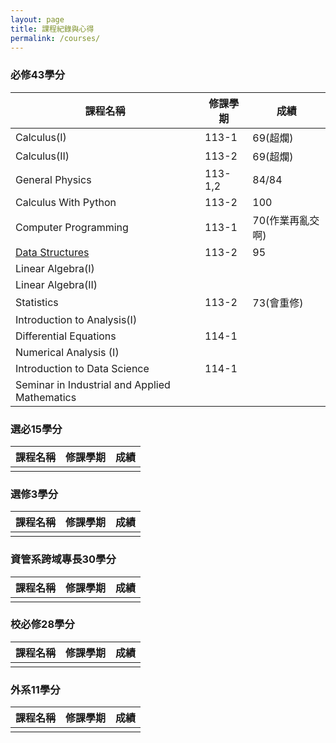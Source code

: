 ```yaml
---
layout: page
title: 課程紀錄與心得
permalink: /courses/
---
```

### 必修43學分

| 課程名稱 | 修課學期 |  成績  |
|----------|----------|----------|
| Calculus(I) | 113-1 | 69(超爛) |
| Calculus(II) | 113-2 | 69(超爛) |
| General Physics | 113-1,2 | 84/84 |  
| Calculus With Python | 113-2 | 100 |
| Computer Programming | 113-1 | 70(作業再亂交啊) |
|  [Data Structures](/courses/data-structures/) | 113-2 | 95 |
| Linear Algebra(I) |  |  |
| Linear Algebra(II) |  |  |
| Statistics | 113-2 | 73(會重修) |
| Introduction to Analysis(I) | | |
| Differential Equations | 114-1 | |
| Numerical Analysis (I) |  |  |
| Introduction to Data Science | 114-1 |  |
| Seminar in Industrial and Applied Mathematics |  |  |

### 選必15學分

| 課程名稱 | 修課學期 |  成績  |
|-------|------|-------|
|  |  |  |

### 選修3學分

| 課程名稱 | 修課學期 |  成績  |
|-------|------|-------|
|  |  |  |

### 資管系跨域專長30學分

| 課程名稱 | 修課學期 |  成績  |
|-------|------|-------|
|  |  |  |

### 校必修28學分

| 課程名稱 | 修課學期 |  成績  |
|-------|------|-------|
|  |  |  |

### 外系11學分

| 課程名稱 | 修課學期 |  成績  |
|-------|------|-------|
|  |  |  |